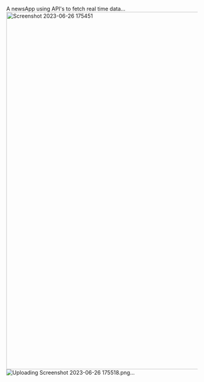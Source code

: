 A newsApp using API's to fetch real time data...
<img width="943" alt="Screenshot 2023-06-26 175451" src="https://github.com/Sonali3110/NewsApp/assets/98824103/16f7f108-c39a-4fa1-8010-b6b2954fc129">
![Uploading Screenshot 2023-06-26 175518.png…]()
